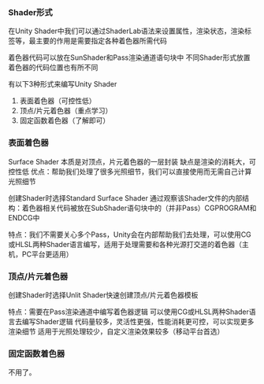 ### Shader形式
在Unity Shader中我们可以通过ShaderLab语法来设置属性，渲染状态，渲染标签等，最主要的作用是需要指定各种着色器所需代码

着色器代码可以放在SunShader和Pass渲染通道语句块中
不同Shader形式放置着色器的代码位置也有所不同

有以下3种形式来编写Unity Shader
1. 表面着色器（可控性低）
2. 顶点/片元着色器（重点学习）
3. 固定函数着色器（了解即可）
### 表面着色器
Surface Shader
本质是对顶点，片元着色器的一层封装
缺点是渲染的消耗大，可控性低
优点：帮助我们处理了很多光照细节，我们可以直接使用而无需自己计算光照细节

创建Shader时选择Standard Surface Shader
通过观察该Shader文件的内部结构：着色器相关代码被放在SubShader语句块中的（并非Pass）CGPROGRAM和ENDCG中

特点：我们不需要关心多个Pass，Unity会在内部帮助我们去处理，可以使用CG或HLSL两种Shader语言编写，适用于处理需要和各种光源打交道的着色器（主机，PC平台更适用）
### 顶点/片元着色器
创建Shader时选择Unlit Shader快速创建顶点/片元着色器模板

特点：需要在Pass渲染通道中编写着色器逻辑
 可以使用CG或HLSL两种Shader语言去编写Shader逻辑
 代码量较多，灵活性更强，性能消耗更可控，可以实现更多渲染细节
 适用于光照处理较少，自定义渲染效果较多（移动平台首选）
### 固定函数着色器
 不用了。